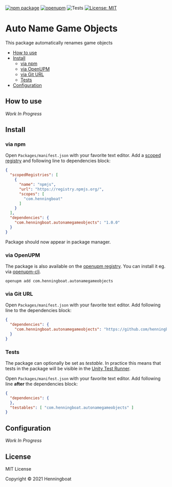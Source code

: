 [![npm package](https://img.shields.io/npm/v/com.henningboat.autonamegameobjects)](https://www.npmjs.com/package/com.henningboat.autonamegameobjects)
[![openupm](https://img.shields.io/npm/v/com.henningboat.autonamegameobjects?label=openupm&registry_uri=https://package.openupm.com)](https://openupm.com/packages/com.henningboat.autonamegameobjects/)
![Tests](https://github.com/henningboat/autonamegameobjects/workflows/Tests/badge.svg)
[![License: MIT](https://img.shields.io/badge/License-MIT-green.svg)](https://opensource.org/licenses/MIT)

# Auto Name Game Objects

This package automatically renames game objects

- [How to use](#how-to-use)
- [Install](#install)
    - [via npm](#via-npm)
    - [via OpenUPM](#via-openupm)
    - [via Git URL](#via-git-url)
    - [Tests](#tests)
- [Configuration](#configuration)

<!-- toc -->

## How to use

*Work In Progress*

## Install

### via npm

Open `Packages/manifest.json` with your favorite text editor. Add
a [scoped registry](https://docs.unity3d.com/Manual/upm-scoped.html) and following line to dependencies block:

```json
{
  "scopedRegistries": [
    {
      "name": "npmjs",
      "url": "https://registry.npmjs.org/",
      "scopes": [
        "com.henningboat"
      ]
    }
  ],
  "dependencies": {
    "com.henningboat.autonamegameobjects": "1.0.0"
  }
}
```

Package should now appear in package manager.

### via OpenUPM

The package is also available on
the [openupm registry](https://openupm.com/packages/com.henningboat.autonamegameobjects). You can install it eg.
via [openupm-cli](https://github.com/openupm/openupm-cli).

```
openupm add com.henningboat.autonamegameobjects
```

### via Git URL

Open `Packages/manifest.json` with your favorite text editor. Add following line to the dependencies block:

```json
{
  "dependencies": {
    "com.henningboat.autonamegameobjects": "https://github.com/henningboat/autonamegameobjects.git"
  }
}
```

### Tests

The package can optionally be set as *testable*. In practice this means that tests in the package will be visible in
the [Unity Test Runner](https://docs.unity3d.com/2017.4/Documentation/Manual/testing-editortestsrunner.html).

Open `Packages/manifest.json` with your favorite text editor. Add following line **after** the dependencies block:

```json
{
  "dependencies": {
  },
  "testables": [ "com.henningboat.autonamegameobjects" ]
}
```

## Configuration

*Work In Progress*

## License

MIT License

Copyright © 2021 Henningboat
